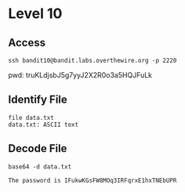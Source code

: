 # Level 10

## Access
```
ssh bandit10@bandit.labs.overthewire.org -p 2220
```
pwd: truKLdjsbJ5g7yyJ2X2R0o3a5HQJFuLk

## Identify File
```
file data.txt
data.txt: ASCII text
```

## Decode File
```
base64 -d data.txt

The password is IFukwKGsFW8MOq3IRFqrxE1hxTNEbUPR
```
